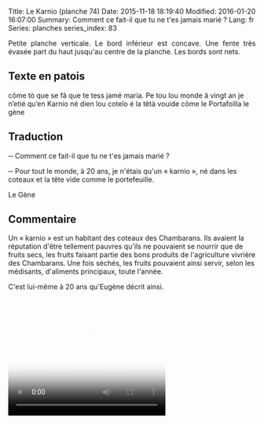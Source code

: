 Title: Le Karnio (planche 74)
Date: 2015-11-18 18:19:40
Modified: 2016-01-20 16:07:00
Summary: Comment ce fait-il que tu ne t'es jamais marié ?
Lang: fr
Series: planches
series_index: 83

<p style="text-align:justify;">Petite planche verticale. Le bord
inférieur est concave. Une fente très évasée part du haut jusqu'au
centre de la planche. Les bords sont nets.</p>

<figure class="image-block" style="float: right;">
  <img alt="" src="{static}/images/planche_74.png">
  <figcaption style="max-width: 259px"></figcaption>
</figure>

## Texte en patois

côme tò que se fâ que te tess jamé maria.  Pe tou lou monde â vingt an
je n’etié qu’en Karnio né dien lou coteîo é la têtà vouide côme le
Portafoilla le gène

## Traduction

─ Comment ce fait-il que tu ne t'es jamais marié ?

─ Pour tout le monde, à 20 ans, je n'étais qu'un « karnio », né dans
  les coteaux et la tête vide comme le portefeuille.

Le Gène

## Commentaire

Un « karnio » est un habitant des coteaux des Chambarans. Ils avaient
la réputation d'être tellement pauvres qu'ils ne pouvaient se nourrir
que de fruits secs, les fruits faisant partie des bons produits de
l'agriculture vivrière des Chambarans. Une fois séchés, les fruits
pouvaient ainsi servir, selon les médisants, d'aliments principaux,
toute l'année.  

C'est lui-même à 20 ans qu'Eugène décrit ainsi.

<video width="320" height="240" controls
  poster="{static}/images/thumbnails/video_74.jpg">
  <source src="https://d1njpgd0ygatdn.cloudfront.net/video_74.mp4" type="video/mp4">
</video>
